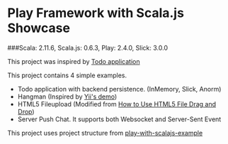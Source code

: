 # Play Framework with Scala.js Showcase
###Scala: 2.11.6, Scala.js: 0.6.3, Play: 2.4.0, Slick: 3.0.0

This project was inspired by [Todo application](http://lihaoyi.github.io/workbench-example-app/todo.html)

This project contains 4 simple examples. 
- Todo application with backend persistence. (InMemory, Slick, Anorm)
- Hangman (Inspired by [Yii's demo](http://www.yiiframework.com/demos/hangman/))
- HTML5 Fileupload (Modified from [How to Use HTML5 File Drag and Drop](http://www.sitepoint.com/html5-file-drag-and-drop/))
- Server Push Chat. It supports both Websocket and Server-Sent Event

This project uses project structure from [play-with-scalajs-example](https://github.com/vmunier/play-with-scalajs-example)
